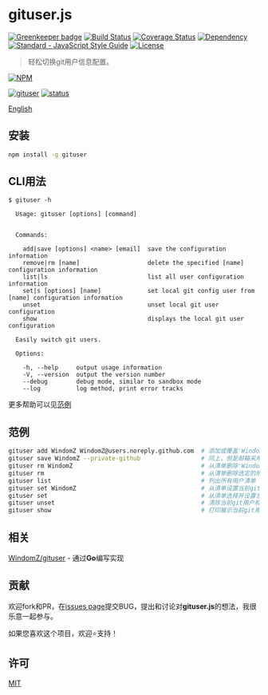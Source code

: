 # gituser.js

[![Greenkeeper badge](https://badges.greenkeeper.io/WindomZ/gituser.js.svg)](https://greenkeeper.io/)
[![Build Status](https://travis-ci.org/WindomZ/gituser.js.svg?branch=master)](https://travis-ci.org/WindomZ/gituser.js)
[![Coverage Status](https://coveralls.io/repos/github/WindomZ/gituser.js/badge.svg?branch=master)](https://coveralls.io/github/WindomZ/gituser.js?branch=master)
[![Dependency](https://david-dm.org/WindomZ/gituser.js.svg)](https://david-dm.org/WindomZ/gituser.js)
[![Standard - JavaScript Style Guide](https://img.shields.io/badge/code_style-standard-brightgreen.svg)](https://standardjs.com/)
[![License](https://img.shields.io/badge/license-MIT-green.svg)](https://opensource.org/licenses/MIT)

> 轻松切换git用户信息配置。

[![NPM](https://nodei.co/npm/gituser.png)](https://nodei.co/npm/gituser/)

[![gituser](https://img.shields.io/npm/v/gituser.svg)](https://www.npmjs.com/package/gituser)
[![status](https://img.shields.io/badge/status-stable-green.svg)](https://www.npmjs.com/package/gituser)

[English](https://github.com/WindomZ/gituser.js/blob/master/README.md#readme)

## 安装

```bash
npm install -g gituser
```

## CLI用法

```
$ gituser -h

  Usage: gituser [options] [command]


  Commands:

    add|save [options] <name> [email]  save the configuration information
    remove|rm [name]                   delete the specified [name] configuration information
    list|ls                            list all user configuration information
    set|s [options] [name]             set local git config user from [name] configuration information
    unset                              unset local git user configuration
    show                               displays the local git user configuration

  Easily switch git users.

  Options:

    -h, --help     output usage information
    -V, --version  output the version number
    --debug        debug mode, similar to sandbox mode
    --log          log method, print error tracks
```

更多帮助可以见[范例](#范例)

## 范例

```bash
gituser add WindomZ WindomZ@users.noreply.github.com  # 添加或覆盖'WindomZ'到清单
gituser save WindomZ --private-github                 # 同上，但是邮箱采用GitHub的私密邮箱地址
gituser rm WindomZ                                    # 从清单删除'WindomZ'
gituser rm                                            # 从清单删除选定的用户
gituser list                                          # 列出所有用户清单
gituser set WindomZ                                   # 从清单设置当前git用户和邮箱
gituser set                                           # 从清单选择并设置当前git用户和邮箱
gituser unset                                         # 清除当前git用户和邮箱
gituser show                                          # 打印展示当前git用户和邮箱
```

## 相关

[WindomZ/gituser](https://github.com/WindomZ/gituser) - 通过**Go**编写实现

## 贡献

欢迎fork和PR，在[issues page](https://github.com/WindomZ/gituser.js/issues)提交BUG，提出和讨论对**gituser.js**的想法，我很乐意一起参与。

如果您喜欢这个项目，欢迎:star:支持！

## 许可

[MIT](https://github.com/WindomZ/gituser.js/blob/master/LICENSE)
